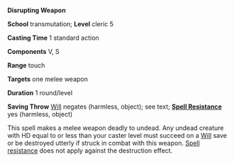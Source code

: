  **Disrupting Weapon**

**School** transmutation; **Level** cleric 5

**Casting Time** 1 standard action

**Components** V, S

**Range** touch

**Targets** one melee weapon

**Duration** 1 round/level

**Saving Throw** [Will](../combat#_will) negates (harmless, object); see text; **[Spell Resistance](../glossary#_spell-resistance)** yes (harmless, object)

This spell makes a melee weapon deadly to undead. Any undead creature with HD equal to or less than your caster level must succeed on a [Will](../combat#_will) save or be destroyed utterly if struck in combat with this weapon. [Spell resistance](../glossary#_spell-resistance) does not apply against the destruction effect.

